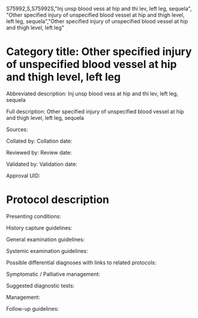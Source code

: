 S75992,S,S75992S,"Inj unsp blood vess at hip and thi lev, left leg, sequela", "Other specified injury of unspecified blood vessel at hip and thigh level, left leg, sequela","Other specified injury of unspecified blood vessel at hip and thigh level, left leg"
# Category title: Other specified injury of unspecified blood vessel at hip and thigh level, left leg

Abbreviated description: Inj unsp blood vess at hip and thi lev, left leg, sequela

Full description: Other specified injury of unspecified blood vessel at hip and thigh level, left leg, sequela

Sources:

Collated by:
Collation date:

Reviewed by:
Review date:

Validated by:
Validation date:

Approval UID:

# Protocol description

Presenting conditions:

History capture guidelines:

General examination guidelines:

Systemic examination guidelines:

Possible differential diagnoses with links to related protocols:

Symptomatic / Palliative management:

Suggested diagnostic tests:

Management:

Follow-up guidelines:
